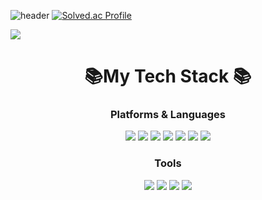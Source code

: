 ![header](https://capsule-render.vercel.app/api?type=waving&color=timeGradient&height=300&section=header&text=Greentea%20Github&fontSize=70)
[![Solved.ac Profile](http://mazassumnida.wtf/api/generate_badge?boj=kimgosung)](https://solved.ac/kimgosung)
<div>
	<img src="https://github-readme-stats.vercel.app/api?username=kimgosung&show_icons=true">
</div>

<h1 align="center">📚My Tech Stack 📚</h1>
<p align="center">
	<h3 align="center">Platforms & Languages</h3>
		<div align="center">
	  		<img src="https://img.shields.io/badge/Python-3766AB?style=rounded-square&logo=Python&logoColor=white"/>
	  		<img src="https://img.shields.io/badge/React-194D33?style=rounded-square&logo=javascript&logoColor=white"/>
	    		<img src="https://img.shields.io/badge/Javascript-F7DF1E?style=rounded-square&logo=React&logoColor=white"/>
			<img src="https://img.shields.io/badge/HTML5-E34F26?style=rounded-square&logo=HTML5&logoColor=white" />
			<img src="https://img.shields.io/badge/CSS3-1572B6?style=rounded-square&logo=CSS3&logoColor=white" />
	  		<img src="https://img.shields.io/badge/Node.js-339933?style=rounded-square&logo=Node.js&logoColor=white"/>
			<img src="https://img.shields.io/badge/AWS-232F3E?style=rounded-square&logo=Amazon%20&logoColor=white"/>
		</div>
    	<h3 align="center">Tools</h3>
     		<div align="center">
     			<img src="https://img.shields.io/badge/Github-252525?style=rounded-square&logo=Github&logoColor=white"/>
       			<img src="https://img.shields.io/badge/Slack-36C5F0?style=rounded-square&logo=Slack&logoColor=white"/>
			<img src="https://img.shields.io/badge/Perforce-00AEEF?style=rounded-square&logo=Perforce&logoColor=white"/>
			<img src="https://img.shields.io/badge/Jira-0052CC?style=rounded-square&logo=Jira&logoColor=white"/>
	 	</div>

   	
</p>
